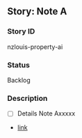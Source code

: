## Story: Note A

### Story ID

nzlouis-property-ai

### Status

Backlog


### Description

- [ ] Details Note Axxxxx
- [link](https://example.com)


